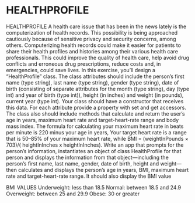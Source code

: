 # HEALTHPROFILE
 HEALTHPROFILE 
A health care issue that has been in the news lately is the computerization of health records. This possibility is being approached cautiously because of sensitive privacy and security concerns, among others. Computerizing health records could make it easier for patients to share their health profiles and histories among their various health care professionals. This could improve the quality of health care, help avoid drug conflicts and erroneous drug prescriptions, reduce costs and, in emergencies, could save lives. In this exercise, you’ll design a “HealthProfile” class. The class attributes should include the person’s first name (type string), last name (type string), gender (type string), date of birth (consisting of separate attributes for the month (type string), day (type int) and year of birth (type int)), height (in inches) and weight (in pounds), current year (type int). Your class should have a constructor that receives this data. For each attribute provide a property with set and get accessors. The class also should include methods that calculate and return the user’s age in years, maximum heart rate and target-heart-rate range and body mass index. The formula for calculating your maximum heart rate in beats per minute is 220 minus your age in years, Your target heart rate is a range that is 50–85% of your maximum heart rate, while BMI = (weightInPounds × 703)/( heightInInches x heightInInches). Write an app that prompts for the person’s information, instantiates an object of class HealthProfile for that person and displays the information from that object—including the person’s first name, last name, gender, date of birth, height and weight—then calculates and displays the person’s age in years, BMI, maximum heart rate and target-heart-rate range. It should also display the BMI value

BMI VALUES
Underweight: less than 18.5
Normal: between 18.5 and 24.9
Overweight: between 25 and 29.9
Obese: 30 or greater
